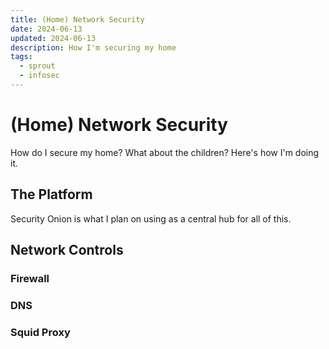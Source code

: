 ```yaml
---
title: (Home) Network Security
date: 2024-06-13
updated: 2024-06-13
description: How I'm securing my home
tags:
  - sprout
  - infosec
---
```

# (Home) Network Security 

How do I secure my home?  What about the children? Here's how I'm doing it.
## The Platform 
Security Onion is what I plan on using as a central hub for all of this.

## Network Controls 

### Firewall

### DNS

### Squid Proxy